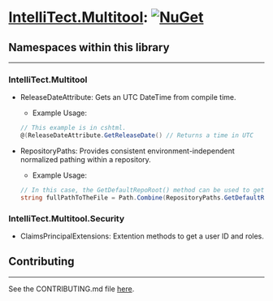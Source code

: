 # [IntelliTect.Multitool](https://www.nuget.org/packages/IntelliTect.Multitool/): [![NuGet](https://img.shields.io/nuget/v/IntelliTect.Multitool.svg)](https://www.nuget.org/packages/IntelliTect.Multitool/)

## Namespaces within this library

-------

### IntelliTect.Multitool

* ReleaseDateAttribute: Gets an UTC DateTime from compile time.
  * Example Usage:

  ```csharp
  // This example is in cshtml.
  @(ReleaseDateAttribute.GetReleaseDate() // Returns a time in UTC
  ```

* RepositoryPaths: Provides consistent environment-independent normalized pathing within a repository.
  * Example Usage:

  ```csharp
  // In this case, the GetDefaultRepoRoot() method can be used to get the root of a repository.
  string fullPathToTheFile = Path.Combine(RepositoryPaths.GetDefaultRepoRoot(), "TheFile.txt");
  ```

### IntelliTect.Multitool.Security

* ClaimsPrincipalExtensions: Extention methods to get a user ID and roles.

## Contributing

-------

See the CONTRIBUTING.md file [here](https://github.com/IntelliTect/Multitool/blob/main/CONTRIBUTING.md).
